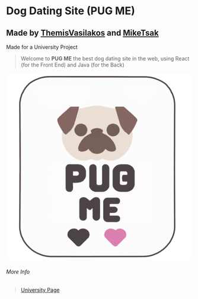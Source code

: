 # Dog Dating Site (PUG ME)

## Made by **[ThemisVasilakos](https://github.com/ThemisVasilakos)** and **[MikeTsak](https://github.com/MikeTsak)**

Made for a University Project

>Welcome to **PUG ME** the best dog dating site in the web, using React (for the Front End) and Java (for the Back)

![Pug Me Logo](https://raw.githubusercontent.com/ThemisVasilakos/Dog-Dating-Site/main/pugmelogopng.png)

###### More Info

>[University Page](http://www.ice.uniwa.gr/)

